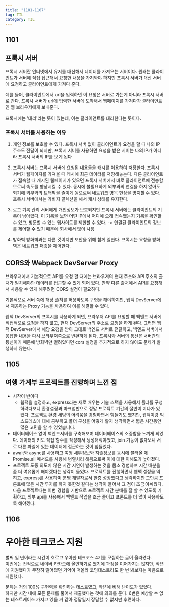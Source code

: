```yaml
---
title: "1101-1107"
tag: TIL
category: TIL
---
```


## 1101

## 프록시 서버

프록시 서버란 인터넷에서 유저를 대신해서 데이터를 가져오는 서버이다. 원래는 클라이언트가 서버에 직접 접근해서 요청한 내용을 가져와야 하지만 프록시 서버가 대신 서버에 요청하고 클라이언트에게 가져다 준다.

예를 들어, 클라이언트에서 url을 입력하면 이 요청은 서버로 가는게 아니라 프록시 서버로 간다. 프록시 서버가 url에 입력한 서버에 도착해서 웹페이지를 가져다가 클라이언트인 웹 브라우저에게 보내준다.

프록시에는 '대리'라는 뜻이 있는데, 이는 클라이언트를 대리한다는 뜻이다.

### 프록시 서버를 사용하는 이유

1. 개인 정보를 보호할 수 있다.
   프록시 서버 없이 클라이언트가 요청을 할 때 나의 IP 주소도 전달이 되지만, 프록시 서버를 사용하면 요청을 받은 서버는 나의 IP가 아니라 프록시 서버의 IP를 보게 된다

2. 프록시 서버는 프록시 서버에 요청된 내용들을 캐시를 이용하여 저장한다.
   프록시 서버가 웹페이지를 가져올 때 캐시에 최근 데이터를 저장해놓는다.
   다른 클라이언트가 접속할 때 캐시된 웹페이지가 있으면 프록시 서버에서 바로 클라이언트에 전송함으로써 속도를 향상시킬 수 있다.
   동시에 불필요하게 외부와의 연결을 하지 않아도 되기에 외부와의 트래픽을 줄이게 됨으로써 네트워크 병목 현상을 방지할 수 있다.
   프록시 서버에서는 가비지 콜렉션을 해서 캐시 상태를 유지한다.

3. 로그 기록 관리
   서버에게 개인정보가 보호되지만 프록시 서버에는 클라이언트의 기록이 남아있다.
   이 기록을 보면 어떤 IP에서 어디에 오래 접속했는지 기록을 확인할 수 있고, 방문할 수 있는 웹사이트를 제한할 수 있다.
   -> 연결된 클라이언트의 정보를 제어할 수 있기 때문에 회사에서 많이 사용

4. 방화벽
   방화벽과는 다른 것이지만 보안을 위해 함께 일한다. 프록시는 요청을 방화벽은 네트워크 패킷을 제어한다.

## CORS와 Webpack DevServer Proxy

브라우저에서 기본적으로 API를 요청 할 때에는 브라우저의 현재 주소와 API 주소의 출처가 일치해야만 데이터를 접근할 수 있게 되어 있다. 만약 다른 출처에서 API를 요청해서 사용할 수 있게 해주려면 CORS 설정이 필요하다.

기본적으로 서버 쪽에 해당 출처를 허용하도록 구현을 해야하지만, 웹팩 DevServer에서 제공하는 Proxy 기능을 사용하여 이를 해결할 수 있다.

웹팩 DevServer의 프록시를 사용하게 되면, 브라우저 API를 요청할 때 백엔드 서버에 직접적으로 요청을 하지 않고, 현재 DevServer의 주소로 요청을 하게 된다. 그러면 웹팩 DevServer에서 해당 요청을 받아 그대로 백엔드 서버로 전달하고, 백엔드 서버에서 응답한 내용을 다시 브라우저쪽으로 반환하게 된다. 프록시와 서버의 통신은 서버간의 통신이기 때문에 방화벽만 열려있다면 cors 설정을 추가적으로 하지 않아도 문제가 발생하지 않는다.

## 1105

## 여행 가계부 프로젝트를 진행하며 느낀 점

- 시작이 반이다
  - 웹팩을 설정하고, express라는 새로 배우는 기술 스택을 사용해서 폴더를 구성하려다보니 환경설정과 마크업만으로 정말 프로젝트 기간의 절반이 지나가 있었다. 프로젝트 환경 세팅의 어려움을 경험하면서 힘들기도 했지만, 웹팩이랑 익스프레스에 대해 공부하고 폴더 구성을 어떻게 할지 생각하면서 짧은 시간동안 많은 고민을 할 수 있었습니다.
- 데이터베이스 없이 백엔드서버를 구축해보며 데이터베이스의 소중함을 느끼게 되었다.
  데이터의 키도 직접 함수를 작성해서 생성해줘야했고, join 기능이 없다보니 서로 다른 파일에 있는 데이터에 접근하는 것이 힘들었다.
- await와 async를 사용하고 여행 세부정보와 지출정보를 동시에 불러올 때 Promise.all 메서드를 사용해 병렬처리 해봄으로써 이에 대한 이해도가 높아졌다.
- 프로젝트 도중 의도치 않은 시간 지연이 발생하는 것을 몸소 경험하며 시간 배분을 좀 더 여유롭게 해야겠다는 생각이 들었다.
  프로젝트를 진행하면서 웹팩 설정을 익히고, express를 사용하며 분명 개발자로서 한층 성장했다고 생각하지만 그만큼 프론트에 많은 시간 투자를 하지 못한것 같다는 생각이 들어서 그 점이 조금 아쉬웠다. 다음 프로젝트때는 이번 경험을 기반으로 프로젝트 시간 분배를 잘 할 수 있도록 기획하고, 외부 api를 사용해서 백엔드 작업을 조금 줄이고 프론트를 더 많이 사용하도록 해야겠다.

## 1106

# 우아한 테크코스 지원

벌써 일 년이라는 시간이 흐르고 우아한 테크코스 4기를 모집하는 글이 올라왔다.  
이번에는 전적으로 네이버 카카오에 올인하기로 했기에 과정을 이어가지는 않지만, 작년에 지원했다가 무참히 떨어졌던 기억이 떠올라 코딩테스트라도 한 번 봐보자는 마음으로 지원했다.

문제는 거의 100% 구현력을 확인하는 테스트였고, 작년에 비해 난이도가 있었다.  
하지만 시간 내에 모든 문제를 풀어서 제출했다는 것에 의의를 둔다. 6번은 예상할 수 없는 테스트케이스 가지고 있을 거 같아 정답일지 장담할 수 없지만 후련하다.
